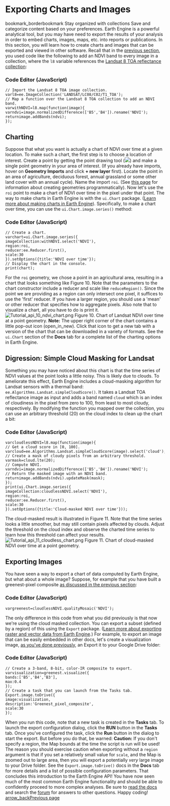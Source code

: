  
#  Exporting Charts and Images 
bookmark_borderbookmark Stay organized with collections  Save and categorize content based on your preferences. 
Earth Engine is a powerful analytical tool, but you may have need to export the results of your analysis in order to embed charts, images, maps, etc. into reports or publications. In this section, you will learn how to create charts and images that can be exported and viewed in other software. Recall that in the [previous section](https://developers.google.com/earth-engine/tutorials/tutorial_api_06), you used code like the following to add an NDVI band to every image in a collection, where the `l8` variable references the [Landsat 8 TOA reflectance collection](https://developers.google.com/earth-engine/datasets/catalog/LANDSAT_LC8_L1T_TOA):
### Code Editor (JavaScript)
```
// Import the Landsat 8 TOA image collection.
varl8=ee.ImageCollection('LANDSAT/LC08/C02/T1_TOA');
// Map a function over the Landsat 8 TOA collection to add an NDVI band.
varwithNDVI=l8.map(function(image){
varndvi=image.normalizedDifference(['B5','B4']).rename('NDVI');
returnimage.addBands(ndvi);
});
```

## Charting
Suppose that what you want is actually a chart of NDVI over time at a given location. To make such a chart, the first step is to choose a location of interest. Create a point by getting the point drawing tool (![](https://developers.google.com/static/earth-engine/images/Playground_button_placemark.png)) and make a single point geometry in your area of interest. (If you already have imports, hover on **Geometry Imports** and click **+ new layer** first). Locate the point in an area of agriculture, deciduous forest, annual grassland or some other land cover with an annual cycle). Name the import `roi`. (See [this page](https://developers.google.com/earth-engine/guides/geometries) for information about creating geometries programmatically).
Now let's use the `roi` point to make a chart of NDVI over time in the pixel under that point. The way to make charts in Earth Engine is with the `ui.Chart` package. ([Learn more about making charts in Earth Engine](https://developers.google.com/earth-engine/guides/charts)). Specifically, to make a chart over time, you can use the `ui.Chart.image.series()` method:
### Code Editor (JavaScript)
```
// Create a chart.
varchart=ui.Chart.image.series({
imageCollection:withNDVI.select('NDVI'),
region:roi,
reducer:ee.Reducer.first(),
scale:30
}).setOptions({title:'NDVI over time'});
// Display the chart in the console.
print(chart);
```

For the `roi` geometry, we chose a point in an agricultural area, resulting in a chart that looks something like Figure 10. Note that the parameters to the chart constructor include a reducer and scale like `reduceRegion()`. Since the point we are providing as a region can only intersect one pixel, it suffices to use the 'first' reducer. If you have a larger region, you should use a 'mean' or other reducer that specifies how to aggregate pixels. Also note that to visualize a chart, all you have to do is print it.
![Tutorial_api_10_ndvi_chart.png](https://developers.google.com/static/earth-engine/images/Tutorial_api_10_ndvi_chart.png) Figure 10. Chart of Landsat NDVI over time at a point geometry.  **Note:** The upper right corner of the chart contains a little pop-out icon (open_in_new). Click that icon to get a new tab with a version of the chart that can be downloaded in a variety of formats. See the `ui.Chart` section of the **Docs** tab for a complete list of the charting options in Earth Engine.
## Digression: Simple Cloud Masking for Landsat
Something you may have noticed about this chart is that the time series of NDVI values at the point looks a little noisy. This is likely due to clouds. To ameliorate this effect, Earth Engine includes a cloud-masking algorithm for Landsat sensors with a thermal band: `ee.Algorithms.Landsat.simpleCloudScore()`. It takes a Landsat TOA reflectance image as input and adds a band named `cloud` which is an index of cloudiness in the pixel from zero to 100, from least to most cloudy, respectively. By modifying the function you mapped over the collection, you can use an arbitrary threshold (20) on the cloud index to clean up the chart a bit:
### Code Editor (JavaScript)
```
varcloudlessNDVI=l8.map(function(image){
// Get a cloud score in [0, 100].
varcloud=ee.Algorithms.Landsat.simpleCloudScore(image).select('cloud');
// Create a mask of cloudy pixels from an arbitrary threshold.
varmask=cloud.lte(20);
// Compute NDVI.
varndvi=image.normalizedDifference(['B5','B4']).rename('NDVI');
// Return the masked image with an NDVI band.
returnimage.addBands(ndvi).updateMask(mask);
});
print(ui.Chart.image.series({
imageCollection:cloudlessNDVI.select('NDVI'),
region:roi,
reducer:ee.Reducer.first(),
scale:30
}).setOptions({title:'Cloud-masked NDVI over time'}));
```

The cloud-masked result is illustrated in Figure 11. Note that the time series looks a little smoother, but may still contain pixels affected by clouds. Adjust the threshold on the cloud index and observe the charted time series to learn how this threshold can affect your results.
![Tutorial_api_11_cloudless_chart.png](https://developers.google.com/static/earth-engine/images/Tutorial_api_11_cloudless_chart.png) Figure 11. Chart of cloud-masked NDVI over time at a point geometry. 
## Exporting Images
You have seen a way to export a chart of data computed by Earth Engine, but what about a whole image? Suppose, for example that you have built a greenest-pixel composite [as discussed in the previous section](https://developers.google.com/earth-engine/tutorials/tutorial_api_06#make-a-greenest-pixel-composite):
### Code Editor (JavaScript)
```
vargreenest=cloudlessNDVI.qualityMosaic('NDVI');
```

The only difference in this code from what you did previously is that now we're using the cloud masked collection. You can export a subset (defined by a region) of this using the `Export` package. ([Learn more about exporting raster and vector data from Earth Engine](https://developers.google.com/earth-engine/guides/exporting).) For example, to export an image that can be easily embedded in other docs, let's create a visualization image, [as you've done previously](https://developers.google.com/earth-engine/tutorials/tutorial_api_05#mosaicking), an Export it to your Google Drive folder:
### Code Editor (JavaScript)
```
// Create a 3-band, 8-bit, color-IR composite to export.
varvisualization=greenest.visualize({
bands:['B5','B4','B3'],
max:0.4
});
// Create a task that you can launch from the Tasks tab.
Export.image.toDrive({
image:visualization,
description:'Greenest_pixel_composite',
scale:30
});
```

When you run this code, note that a new task is created in the **Tasks** tab. To launch the export configuration dialog, click the **RUN** button in the **Tasks** tab. Once you've configured the task, click the **Run** button in the dialog to start the export. But before you do that, be warned:
**Caution:** If you don't specify a region, the Map bounds at the time the script is run will be used!
The reason you should exercise caution when exporting without a `region` argument is that if you set a relatively small value for `scale`, and the Map is zoomed out to large area, then you will export a potentially _very_ large image to your Drive folder. See the `Export.image.toDrive()` docs in the **Docs** tab for more details and a list of possible configuration parameters. 
That concludes this introduction to the Earth Engine API! You have now seen much of the most common Earth Engine functionality and should be able to confidently proceed to more complex analyses. Be sure to [read the docs](https://developers.google.com/earth-engine/guides) and search the [forum](https://groups.google.com/forum/#!forum/google-earth-engine-developers) for answers to other questions. Happy coding!
[ arrow_backPrevious page](https://developers.google.com/earth-engine/tutorials/tutorial_api_06)
